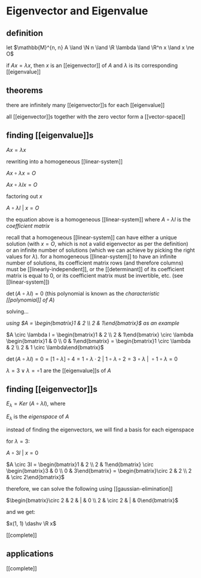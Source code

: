 # Eigenvector and Eigenvalue

## definition

let $\mathbb{M}^{n, n} A \land \N n \land \R \lambda \land \R^n x \land x \ne O$

if $Ax = \lambda x$, then $x$ is an [[eigenvector]] of $A$ and $\lambda$ is its corresponding [[eigenvalue]]

## theorems

there are infinitely many [[eigenvector]]s for each [[eigenvalue]]

all [[eigenvector]]s together with the zero vector form a [[vector-space]]

## finding [[eigenvalue]]s

$Ax = \lambda x$

rewriting into a homogeneous [[linear-system]]

$Ax \circ \lambda x = O$

$Ax \circ \lambda I x = O$

factoring out $x$

$A \circ \lambda I\ |\ x = O$

the equation above is a homogeneous [[linear-system]] where $A \circ \lambda I$ is the _coefficient matrix_

recall that a homogeneous [[linear-system]] can have either a unique solution (with $x = O$, which is not a valid eigenvector as per the definition) or an infinite number of solutions (which we can achieve by picking the right values for $\lambda$). for a homogeneous [[linear-system]] to have an infinite number of solutions, its coefficient matrix rows (and therefore columns) must be [[linearly-independent]], or the [[determinant]] of its coefficient matrix is equal to $0$, or its coefficient matrix must be invertible, etc. (see [[linear-system]])

$\det (A \circ \lambda I) = 0$ (this polynomial is known as the _characteristic [[polynomial]] of $A$_)

solving...

_using $A = \begin{bmatrix}1 & 2 \\ 2 & 1\end{bmatrix}$ as an example_

$A \circ \lambda I = \begin{bmatrix}1 & 2 \\ 2 & 1\end{bmatrix} \circ \lambda \begin{bmatrix}1 & 0 \\ 0 & 1\end{bmatrix} = \begin{bmatrix}1 \circ \lambda & 2 \\ 2 & 1 \circ \lambda\end{bmatrix}$

$\det (A \circ \lambda I) = 0 = [1 \circ \lambda] \circ 4 = 1 \circ \lambda \cdot 2\ |\ 1 \circ \lambda \circ 2 = 3 \circ \lambda\ |\ \circ 1 \circ \lambda = 0$

$\lambda = 3 \lor \lambda = \circ 1$ are the [[eigenvalue]]s of $A$

## finding [[eigenvector]]s

$E_\lambda = Ker\ (A \circ \lambda I)$, where

$E_\lambda$ is the _eigenspace_ of $A$

instead of finding the eigenvectors, we will find a basis for each eigenspace

for $\lambda = 3$:

$A \circ 3I\ |\ x = 0$

$A \circ 3I = \begin{bmatrix}1 & 2 \\ 2 & 1\end{bmatrix} \circ \begin{bmatrix}3 & 0 \\ 0 & 3\end{bmatrix} = \begin{bmatrix}\circ 2 & 2 \\ 2 & \circ 2\end{bmatrix}$

therefore, we can solve the following using [[gaussian-elimination]]

$\begin{bmatrix}\circ 2 & 2 & | & 0 \\ 2 & \circ 2 & | & 0\end{bmatrix}$

and we get:

$x(1, 1) \dashv \R x$

[[complete]]

## applications

[[complete]]
